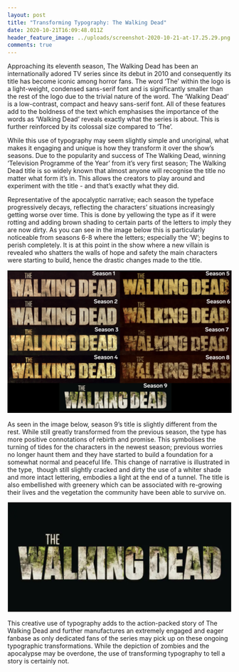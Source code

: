```yaml
---
layout: post
title: "Transforming Typography: The Walking Dead"
date: 2020-10-21T16:09:48.011Z
header_feature_image: ../uploads/screenshot-2020-10-21-at-17.25.29.png
comments: true
---
```

Approaching its eleventh season, The Walking Dead has been an internationally adored TV series since its debut in 2010 and consequently its title has become iconic among horror fans. The word ‘The’ within the logo is a light-weight, condensed sans-serif font and is significantly smaller than the rest of the logo due to the trivial nature of the word. The ‘Walking Dead’ is a low-contrast, compact and heavy sans-serif font. All of these features add to the boldness of the text which emphasises the importance of the words as ‘Walking Dead’ reveals exactly what the series is about. This is further reinforced by its colossal size compared to ‘The’.

While this use of typography may seem slightly simple and unoriginal, what makes it engaging and unique is how they transform it over the show’s seasons. Due to the popularity and success of The Walking Dead, winning ‘Television Programme of the Year’ from it’s very first season; The Walking Dead title is so widely known that almost anyone will recognise the title no matter what form it’s in. This allows the creators to play around and experiment with the title - and that’s exactly what they did.

Representative of the apocalyptic narrative; each season the typeface progressively decays, reflecting the characters’ situations increasingly getting worse over time. This is done by yellowing the type as if it were rotting and adding brown shading to certain parts of the letters to imply they are now dirty. As you can see in the image below this is particularly noticeable from seasons 6-8 where the letters; especially the ‘W’; begins to perish completely. It is at this point in the show where a new villain is revealed who shatters the walls of hope and safety the main characters were starting to build, hence the drastic changes made to the title.

![The Walking Dead Title, Seasons 1-9](../uploads/screenshot-2020-10-21-at-17.11.44.png "The Walking Dead Title, Seasons 1-9")

As seen in the image below, season 9’s title is slightly different from the rest. While still greatly transformed from the previous season, the type has more positive connotations of rebirth and promise. This symbolises the turning of tides for the characters in the newest season; previous worries no longer haunt them and they have started to build a foundation for a somewhat normal and peaceful life. This change of narrative is illustrated in the type,  though still slightly cracked and dirty the use of a whiter shade and more intact lettering, embodies a light at the end of a tunnel. The title is also embellished with greenery which can be associated with re-growing their lives and the vegetation the community have been able to survive on.

![The Walking Dead Title, Season 9](../uploads/screenshot-2020-10-21-at-17.13.23.png "The Walking Dead Title, Season 9")

This creative use of typography adds to the action-packed story of The Walking Dead and further manufactures an extremely engaged and eager fanbase as only dedicated fans of the series may pick up on these ongoing typographic transformations. While the depiction of zombies and the apocalypse may be overdone, the use of transforming typography to tell a story is certainly not.